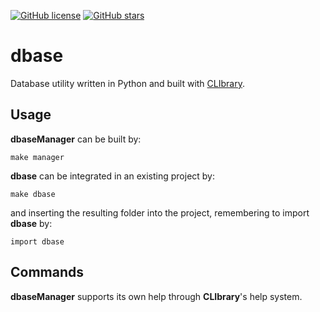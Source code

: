 [![GitHub license](https://img.shields.io/github/license/diantonioandrea/dbase)](https://github.com/diantonioandrea/dbase/blob/main/LICENSE)
[![GitHub stars](https://img.shields.io/github/stars/diantonioandrea/dbase)](https://github.com/diantonioandrea/dbase/stargazers)

# dbase

Database utility written in Python and built with [CLIbrary](https://github.com/diantonioandrea/CLIbrary).

## Usage

**dbaseManager** can be built by:

	make manager

**dbase** can be integrated in an existing project by:

	make dbase

and inserting the resulting folder into the project, remembering to import **dbase** by:

	import dbase

## Commands

**dbaseManager** supports its own help through **CLIbrary**'s help system.